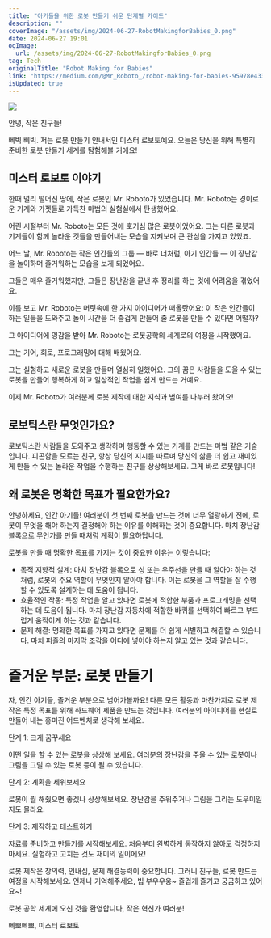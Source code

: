 ```yaml
---
title: "아기들을 위한 로봇 만들기 쉬운 단계별 가이드"
description: ""
coverImage: "/assets/img/2024-06-27-RobotMakingforBabies_0.png"
date: 2024-06-27 19:01
ogImage:
  url: /assets/img/2024-06-27-RobotMakingforBabies_0.png
tag: Tech
originalTitle: "Robot Making for Babies"
link: "https://medium.com/@Mr_Roboto_/robot-making-for-babies-95978e43398e"
isUpdated: true
---
```


<img src="/assets/img/2024-06-27-RobotMakingforBabies_0.png" />

안녕, 작은 친구들!

삐빅 삐빅. 저는 로봇 만들기 안내서인 미스터 로보토예요. 오늘은 당신을 위해 특별히 준비한 로봇 만들기 세계를 탐험해볼 거에요!

## 미스터 로보토 이야기

<div class="content-ad"></div>

한때 멀리 떨어진 땅에, 작은 로봇인 Mr. Roboto가 있었습니다. Mr. Roboto는 경이로운 기계와 가젯들로 가득찬 마법의 실험실에서 탄생했어요.

어린 시절부터 Mr. Roboto는 모든 것에 호기심 많은 로봇이었어요. 그는 다른 로봇과 기계들이 함께 놀라운 것들을 만들어내는 모습을 지켜보며 큰 관심을 가지고 있었죠.

어느 날, Mr. Roboto는 작은 인간들의 그룹 — 바로 너처럼, 아기 인간들 — 이 장난감을 놀이하며 즐거워하는 모습을 보게 되었어요.

그들은 매우 즐거워했지만, 그들은 장난감을 끝낸 후 정리를 하는 것에 어려움을 겪었어요.

<div class="content-ad"></div>

이를 보고 Mr. Roboto는 머릿속에 한 가지 아이디어가 떠올랐어요: 이 작은 인간들이 하는 일들을 도와주고 놀이 시간을 더 즐겁게 만들어 줄 로봇을 만들 수 있다면 어떨까?

그 아이디어에 영감을 받아 Mr. Roboto는 로봇공학의 세계로의 여정을 시작했어요.

그는 기어, 회로, 프로그래밍에 대해 배웠어요.

그는 실험하고 새로운 로봇을 만들며 열심히 일했어요. 그의 꿈은 사람들을 도울 수 있는 로봇을 만들어 행복하게 하고 일상적인 작업을 쉽게 만드는 거예요.

<div class="content-ad"></div>

이제 Mr. Roboto가 여러분께 로봇 제작에 대한 지식과 범여를 나누러 왔어요!

## 로보틱스란 무엇인가요?

로보틱스란 사람들을 도와주고 생각하며 행동할 수 있는 기계를 만드는 마법 같은 기술입니다. 피곤함을 모르는 친구, 항상 당신의 지시를 따르며 당신의 삶을 더 쉽고 재미있게 만들 수 있는 놀라운 작업을 수행하는 친구를 상상해보세요. 그게 바로 로봇입니다!

## 왜 로봇은 명확한 목표가 필요한가요?

<div class="content-ad"></div>

안녕하세요, 인간 아기들! 여러분이 첫 번째 로봇을 만드는 것에 너무 열광하기 전에, 로봇이 무엇을 해야 하는지 결정해야 하는 이유를 이해하는 것이 중요합니다. 마치 장난감 블록으로 무언가를 만들 때처럼 계획이 필요하답니다.

로봇을 만들 때 명확한 목표를 가지는 것이 중요한 이유는 이렇습니다:

- 목적 지향적 설계: 마치 장난감 블록으로 성 또는 우주선을 만들 때 알아야 하는 것처럼, 로봇의 주요 역할이 무엇인지 알아야 합니다. 이는 로봇을 그 역할을 잘 수행할 수 있도록 설계하는 데 도움이 됩니다.
- 효율적인 작동: 특정 작업을 알고 있다면 로봇에 적합한 부품과 프로그래밍을 선택하는 데 도움이 됩니다. 마치 장난감 자동차에 적합한 바퀴를 선택하여 빠르고 부드럽게 움직이게 하는 것과 같습니다.
- 문제 해결: 명확한 목표를 가지고 있다면 문제를 더 쉽게 식별하고 해결할 수 있습니다. 마치 퍼즐의 마지막 조각을 어디에 넣어야 하는지 알고 있는 것과 같습니다.

# 즐거운 부분: 로봇 만들기

<div class="content-ad"></div>

자, 인간 아기들, 즐거운 부분으로 넘어가볼까요! 다른 모든 활동과 마찬가지로 로봇 제작은 특정 목표를 위해 하드웨어 제품을 만드는 것입니다. 여러분의 아이디어를 현실로 만들어 내는 흥미진 어드벤처로 생각해 보세요.

단계 1: 크게 꿈꾸세요

어떤 일을 할 수 있는 로봇을 상상해 보세요. 여러분의 장난감을 주울 수 있는 로봇이나 그림을 그릴 수 있는 로봇 등이 될 수 있습니다.

단계 2: 계획을 세워보세요

<div class="content-ad"></div>

로봇이 뭘 해줬으면 좋겠나 상상해보세요. 장난감을 주워주거나 그림을 그리는 도우미일지도 몰라요.

단계 3: 제작하고 테스트하기

자료를 준비하고 만들기를 시작해보세요. 처음부터 완벽하게 동작하지 않아도 걱정하지 마세요. 실험하고 고치는 것도 재미의 일이에요!

로봇 제작은 창의력, 인내심, 문제 해결능력이 중요합니다. 그러니 친구들, 로봇 만드는 여정을 시작해보세요. 언제나 기억해주세요, 빕 부우우웅~ 즐겁게 즐기고 궁금하고 있어요~!

<div class="content-ad"></div>

로봇 공학 세계에 오신 것을 환영합니다, 작은 혁신가 여러분!

삐뽀삐뽀, 미스터 로보토
